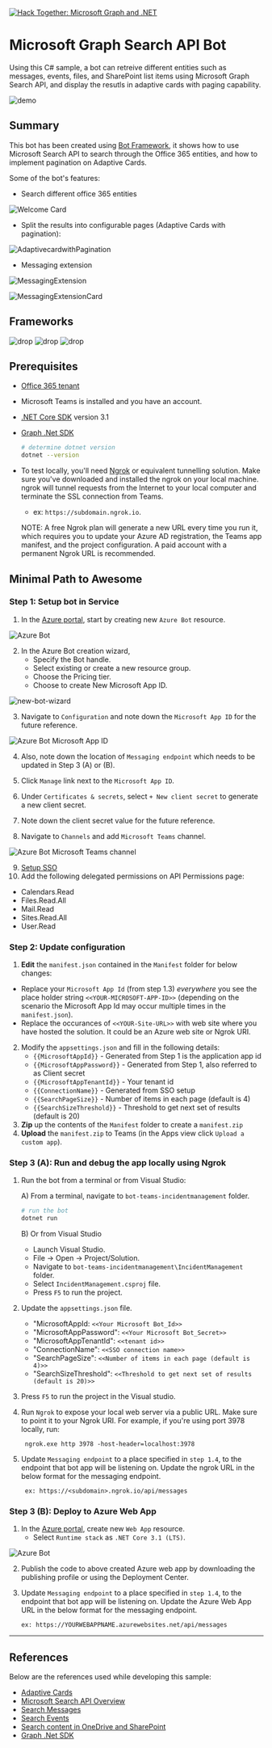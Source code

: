﻿[![Hack Together: Microsoft Graph and .NET](https://img.shields.io/badge/Microsoft%20-Hack--Together-orange?style=for-the-badge&logo=microsoft)](https://github.com/microsoft/hack-together)
# Microsoft Graph Search API Bot

Using this C# sample, a bot can retreive different entities such as messages, events, files, and SharePoint list items using Microsoft Graph Search API, and display the resutls in adaptive cards with paging capability.

![demo](./Assets/ms-search-api-bot.gif)

## Summary

This bot has been created using [Bot Framework](https://dev.botframework.com/), it shows how to use Microsoft Search API to search through the Office 365 entities, and how to implement pagination on Adaptive Cards.

Some of the bot's features:

* Search different office 365 entities

![Welcome Card](./Assets/Welcomecard.png)

* Split the results into configurable pages (Adaptive Cards with pagination):

![AdaptivecardwithPagination](./Assets/AdaptivecardwithPagination.png)

* Messaging extension

![MessagingExtension](./Assets/MessagingExtension.png)

![MessagingExtensionCard](./Assets/MessagingExtensionCard.png)


## Frameworks

![drop](https://img.shields.io/badge/.NET&nbsp;Core-3.1-green.svg)
![drop](https://img.shields.io/badge/Bot&nbsp;Framework-4.0-green.svg)
![drop](https://img.shields.io/badge/Graph%20.Net%20SDK-4.25.0-green)
## Prerequisites

* [Office 365 tenant](https://developer.microsoft.com/en-us/microsoft-365/dev-program)
* Microsoft Teams is installed and you have an account.
* [.NET Core SDK](https://dotnet.microsoft.com/download) version 3.1
* [Graph .Net SDK](https://github.com/microsoftgraph/msgraph-sdk-dotnet)

  ```bash
  # determine dotnet version
  dotnet --version
  ```
  
* To test locally, you'll need [Ngrok](https://ngrok.com/download) or equivalent tunnelling solution.
Make sure you've downloaded and installed the ngrok on your local machine. ngrok will tunnel requests from the Internet to your local computer and terminate the SSL connection from Teams.

    * ex: `https://subdomain.ngrok.io`.
    
	 NOTE: A free Ngrok plan will generate a new URL every time you run it, which requires you to update your Azure AD registration, the Teams app manifest, and the project configuration. A paid account with a permanent Ngrok URL is recommended.


## Minimal Path to Awesome


### Step 1: Setup bot in Service
1. In the [Azure portal](https://portal.azure.com), start by creating new `Azure Bot` resource.

  ![Azure Bot](./Assets/new-bot.png)

2. In the Azure Bot creation wizard, 
    - Specify the Bot handle. 
    - Select existing or create a new resource group. 
    - Choose the Pricing tier.
    - Choose to create New Microsoft App ID.

![new-bot-wizard](./Assets/new-bot-wizard.png)

3. Navigate to `Configuration` and note down the `Microsoft App ID` for the future reference.

  ![Azure Bot Microsoft App ID](./Assets/bot-configuration.png)

4. Also, note down the location of `Messaging endpoint` which needs to be updated in Step 3 (A) or (B).
5. Click `Manage` link next to the `Microsoft App ID`.
6. Under `Certificates & secrets`, select `+ New client secret` to generate a new client secret.
7. Note down the client secret value for the future reference.

8. Navigate to `Channels` and add `Microsoft Teams` channel.

  ![Azure Bot Microsoft Teams channel](./Assets/channels.png)

9. [Setup SSO](https://github.com/OfficeDev/Microsoft-Teams-Samples/blob/main/samples/bot-conversation-sso-quickstart/BotSSOSetup.md)
10. Add the following delegated permissions on API Permissions page:
* Calendars.Read
* Files.Read.All
* Mail.Read
* Sites.Read.All
* User.Read

### Step 2: Update configuration
1. **Edit** the `manifest.json` contained in the `Manifest` folder for below changes: 
  - Replace your `Microsoft App Id` (from step 1.3) *everywhere* you see the place holder string `<<YOUR-MICROSOFT-APP-ID>>` (depending on the scenario the Microsoft App Id may occur multiple times in the `manifest.json`). 
  - Replace the occurances of `<<YOUR-Site-URL>>` with web site where you have hosted the solution. It could be an Azure web site or Ngrok URI.
2. Modify the `appsettings.json` and fill in the following details:
   - `{{MicrosoftAppId}}` - Generated from Step 1 is the application app id
   - `{{MicrosoftAppPassword}}` - Generated from Step 1, also referred to as Client secret
   - `{{MicrosoftAppTenantId}}` - Your tenant id
   - `{{ConnectionName}}` - Generated from SSO setup
   - `{{SearchPageSize}}` - Number of items in each page (default is 4)
   - `{{SearchSizeThreshold}}` - Threshold to get next set of results (default is 20)
3. **Zip** up the contents of the `Manifest` folder to create a `manifest.zip`
4. **Upload** the `manifest.zip` to Teams (in the Apps view click `Upload a custom app`).

### Step 3 (A): Run and debug the app locally using Ngrok 
1. Run the bot from a terminal or from Visual Studio:

    A) From a terminal, navigate to `bot-teams-incidentmanagement` folder.

    ```bash
    # run the bot
    dotnet run
    ```

    B) Or from Visual Studio

    - Launch Visual Studio.
    - File -> Open -> Project/Solution.
    - Navigate to `bot-teams-incidentmanagement\IncidentManagement` folder.
    - Select `IncidentManagement.csproj` file.
    - Press `F5` to run the project.

2. Update the `appsettings.json` file. 

    - "MicrosoftAppId: `<<Your Microsoft Bot_Id>>`
    - "MicrosoftAppPassword": `<<Your Microsoft Bot_Secret>>`
    - "MicrosoftAppTenantId": `<<tenant id>>`
    - "ConnectionName": `<<SSO connection name>>`
    - "SearchPageSize": `<<Number of items in each page (default is 4)>>`
    - "SearchSizeThreshold": `<<Threshold to get next set of results (default is 20)>>`

3. Press `F5` to run the project in the Visual studio.

4. Run `Ngrok` to expose your local web server via a public URL. Make sure to point it to your Ngrok URI. For example, if you're using port 3978 locally, run:

		ngrok.exe http 3978 -host-header=localhost:3978

5. Update `Messaging endpoint` to a place specified in `step 1.4`, to the endpoint that bot app will be listening on. Update the ngrok URL in the below format for the messaging endpoint.

		ex: https://<subdomain>.ngrok.io/api/messages

### Step 3 (B): Deploy to Azure Web App
1. In the [Azure portal](https://portal.azure.com), create new `Web App` resource.
    - Select `Runtime stack` as `.NET Core 3.1 (LTS)`.

  ![Azure Bot](./Assets/create-web-app.png)

2. Publish the code to above created Azure web app by downloading the publishing profile or using the Deployment Center.

3. Update `Messaging endpoint` to a place specified in `step 1.4`, to the endpoint that bot app will be listening on. Update the Azure Web App URL in the below format for the messaging endpoint.

    ```
    ex: https://YOURWEBAPPNAME.azurewebsites.net/api/messages
    ```
---

## References

Below are the references used while developing this sample:

- [Adaptive Cards](https://adaptivecards.io/)
- [Microsoft Search API Overview](https://docs.microsoft.com/en-us/graph/search-concept-overview)
- [Search Messages](https://docs.microsoft.com/en-us/graph/search-concept-messages)
- [Search Events](https://docs.microsoft.com/en-us/graph/search-concept-events)
- [Search content in OneDrive and SharePoint ](https://docs.microsoft.com/en-us/graph/search-concept-files)
- [Graph .Net SDK](https://github.com/microsoftgraph/msgraph-sdk-dotnet)
